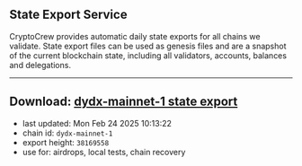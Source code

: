 ## State Export Service
CryptoCrew provides automatic daily state exports for all chains we validate. State export files can be used as genesis files and are a snapshot of the current blockchain state, including all validators, accounts, balances and delegations.

---
**Download: [dydx-mainnet-1 state export](https://dl-tyo.ccvalidators.com/SERVICE/dydx/dydx-mainnet-1_export_38169558.json)**
---

- last updated: Mon Feb 24 2025 10:13:22
- chain id: `dydx-mainnet-1`
- export height: `38169558`
- use for: airdrops, local tests, chain recovery
